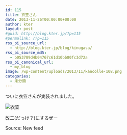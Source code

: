 ```yaml
---
id: 115
title: 衣笠さん
date: 2013-11-26T00:00:00+00:00
author: kter
layout: post
#guid: http://blog.kter.jp/?p=115
#permalink: /?p=115
rss_pi_source_url:
  - http://blog.kter.jp/blog/kinugasa/
rss_pi_source_md5:
  - b053789d4b04767c61d10bb80fc3d72a
rss_pi_canonical_url:
  - my_blog
image: /wp-content/uploads/2013/11/kancolle-108.png
categories:
  - 未分類
---
```

ついに衣笠さんが実装されました。

![衣笠](http://img.kter.jp/kancolle-108.png)

改二(だっけ？)にするぜー

Source: New feed